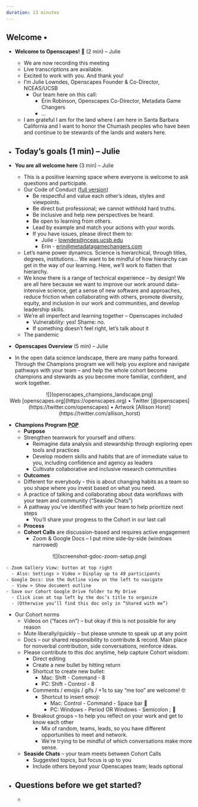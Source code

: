 ```yaml
---
duration: 13 minutes
---
```


## Welcome • 

- **Welcome to Openscapes!** 👋 (2 min) – Julie
    - We are now recording this meeting 
    - Live transcriptions are available.
    - Excited to work with you. And thank you!
    - I’m Julie Lowndes, Openscapes Founder & Co-Director, NCEAS/UCSB
        - Our team here on this call: 
            - Erin Robinson, Openscapes Co-Director, Metadata Game Changers
            - ...
    - I am grateful I am for the land where I am here in Santa Barbara California and I want to honor the Chumash peoples who have been and continue to be stewards of the lands and waters here.
- **Today’s goals** (1 min) – Julie
  - 
- **You are all welcome here** (3 min) – Julie
  - This is a positive learning space where everyone is welcome to ask questions and participate.
  - Our Code of Conduct ([full version](https://www.openscapes.org/code-of-conduct/))
    - Be respectful and value each other’s ideas, styles and viewpoints.
    - Be direct but professional; we cannot withhold hard truths.
    - Be inclusive and help new perspectives be heard.
    - Be open to learning from others.
    - Lead by example and match your actions with your words.
    - If you have issues, please direct them to:
      - Julie - [lowndes@nceas.ucsb.edu](mailto:lowndes@nceas.ucsb.edu)
      - Erin - [erin@metadatagamechangers.com](mailto:erin@metadatagamechangers.com) 
  - Let’s name power dynamics. Science is hierarchical, through titles, degrees, institutions… We want to be mindful of how hierarchy can get in the way of our learning. Here, we’ll work to flatten that hierarchy.
  - We know there is a range of technical experience – by design! We are all here because we want to improve our work around data-intensive science, get a sense of new software and approaches, reduce friction when collaborating with others, promote diversity, equity, and inclusion in our work and communities, and develop leadership skills.
  - We’re all imperfect and learning together – Openscapes included
    - Vulnerability: yes! Shame: no.
    - If something doesn’t feel right, let’s talk about it
  - The pandemic 

- **Openscapes Overview** (5 min) – Julie
- In the open data science landscape, there are many paths forward. Through the Champions program we will help you explore and navigate pathways with your team – and help the whole cohort become champions and stewards as you become more familiar, confident, and work together.


<center>![](openscapes_champions_landscape.png)</center>

<center>Web [openscapes.org](https://openscapes.org) • Twitter [@openscapes](https://twitter.com/openscapes) • Artwork [Allison Horst](https://twitter.com/allison_horst)</center>


- **Champions Program [POP](https://suzannehawkes.com/2010/04/09/pop-everything/)**
  - **Purpose**
  - Strengthen teamwork for yourself and others:
    - Reimagine data analysis and stewardship through exploring open tools and practices
    - Develop modern skills and habits that are of immediate value to you, including confidence and agency as leaders 
    - Cultivate collaborative and inclusive research communities 
  - **Outcomes**
  - Different for everybody - this is about changing habits as a team so you shape where you invest based on what you need.
  - A practice of talking and collaborating about data workflows with your team and community (“Seaside Chats”)
  - A pathway you’ve identified with your team to help prioritize next steps 
    - You’ll share your progress to the Cohort in our last call 
  - **Process**
  - **Cohort Calls** are discussion-based and requires active engagement
    - Zoom & Google Docs – I put mine side-by-side (windows narrowed)

<center>![](screenshot-gdoc-zoom-setup.png)</center>

    - Zoom Gallery View: button at top right
      - Also: Settings > Video > Display up to 49 participants
    - Google Docs: Use the Outline view on the left to navigate 
      - View > Show document outline
    - Save our Cohort Google Drive folder to My Drive
      - Click icon at top left by the doc’s title to organize
      - (Otherwise you’ll find this doc only in “Shared with me”)
  - Our Cohort norms
    - Videos on (“faces on”) – but okay if this is not possible for any reason 
    - Mute liberally/quickly – but please unmute to speak up at any point
    - Docs – our shared responsibility to contribute & record. Main place for nonverbal contribution, side conversations, reinforce ideas.
    - Please contribute to this doc anytime, help capture Cohort wisdom:
      - Direct editing
      - Create a new bullet by hitting return
      - Shortcut to create new bullet:
        - Mac: Shift - Command - 8
        - PC: Shift - Control - 8
      - Comments / emojis / gifs / +1s to say “me too” are welcome! 🤓
        - Shortcut to insert emoji:
          - Mac: Control - Command - Space bar 🦑 
          - PC: Windows - Period OR Windows - Semicolon ; 🦖
      - Breakout groups – to help you reflect on your work and get to know each other
        - Mix of random, teams, leads, so you have different opportunities to meet and network. 
        - We're trying to be mindful of which conversations make more sense.
    - **Seaside Chats** – your team meets between Cohort Calls
        - Suggested topics, but focus is up to you
        - Include others beyond your Openscapes team; leads optional
- **Questions** before we get started?
    -  
    - 
    
